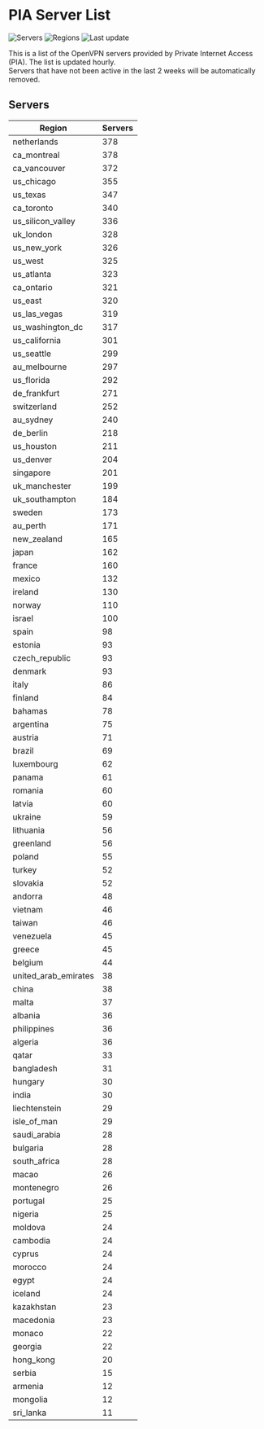 # PIA Server List

![Servers](https://img.shields.io/badge/servers-12,137-blue)
![Regions](https://img.shields.io/badge/regions-97-blue)
![Last update](https://img.shields.io/badge/last_updated-Tue_Apr_30_04:02:24_UTC_2024-blue)

This is a list of the OpenVPN servers provided by Private Internet Access (PIA). The list is updated hourly. </br>
Servers that have not been active in the last 2 weeks will be automatically removed.

## Servers
| Region               | Servers |
|----------------------|---------|
| netherlands | 378 |
| ca_montreal | 378 |
| ca_vancouver | 372 |
| us_chicago | 355 |
| us_texas | 347 |
| ca_toronto | 340 |
| us_silicon_valley | 336 |
| uk_london | 328 |
| us_new_york | 326 |
| us_west | 325 |
| us_atlanta | 323 |
| ca_ontario | 321 |
| us_east | 320 |
| us_las_vegas | 319 |
| us_washington_dc | 317 |
| us_california | 301 |
| us_seattle | 299 |
| au_melbourne | 297 |
| us_florida | 292 |
| de_frankfurt | 271 |
| switzerland | 252 |
| au_sydney | 240 |
| de_berlin | 218 |
| us_houston | 211 |
| us_denver | 204 |
| singapore | 201 |
| uk_manchester | 199 |
| uk_southampton | 184 |
| sweden | 173 |
| au_perth | 171 |
| new_zealand | 165 |
| japan | 162 |
| france | 160 |
| mexico | 132 |
| ireland | 130 |
| norway | 110 |
| israel | 100 |
| spain | 98 |
| estonia | 93 |
| czech_republic | 93 |
| denmark | 93 |
| italy | 86 |
| finland | 84 |
| bahamas | 78 |
| argentina | 75 |
| austria | 71 |
| brazil | 69 |
| luxembourg | 62 |
| panama | 61 |
| romania | 60 |
| latvia | 60 |
| ukraine | 59 |
| lithuania | 56 |
| greenland | 56 |
| poland | 55 |
| turkey | 52 |
| slovakia | 52 |
| andorra | 48 |
| vietnam | 46 |
| taiwan | 46 |
| venezuela | 45 |
| greece | 45 |
| belgium | 44 |
| united_arab_emirates | 38 |
| china | 38 |
| malta | 37 |
| albania | 36 |
| philippines | 36 |
| algeria | 36 |
| qatar | 33 |
| bangladesh | 31 |
| hungary | 30 |
| india | 30 |
| liechtenstein | 29 |
| isle_of_man | 29 |
| saudi_arabia | 28 |
| bulgaria | 28 |
| south_africa | 28 |
| macao | 26 |
| montenegro | 26 |
| portugal | 25 |
| nigeria | 25 |
| moldova | 24 |
| cambodia | 24 |
| cyprus | 24 |
| morocco | 24 |
| egypt | 24 |
| iceland | 24 |
| kazakhstan | 23 |
| macedonia | 23 |
| monaco | 22 |
| georgia | 22 |
| hong_kong | 20 |
| serbia | 15 |
| armenia | 12 |
| mongolia | 12 |
| sri_lanka | 11 |